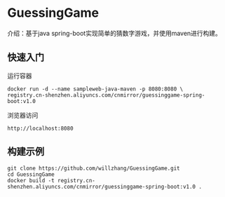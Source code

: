 # GuessingGame

介绍：基于java spring-boot实现简单的猜数字游戏，并使用maven进行构建。

## 快速入门

运行容器

```
docker run -d --name sampleweb-java-maven -p 8080:8080 \
registry.cn-shenzhen.aliyuncs.com/cnmirror/guessinggame-spring-boot:v1.0
```

浏览器访问

```
http://localhost:8080
```

## 构建示例

```
git clone https://github.com/willzhang/GuessingGame.git
cd GuessingGame
docker build -t registry.cn-shenzhen.aliyuncs.com/cnmirror/guessinggame-spring-boot:v1.0 .
```


